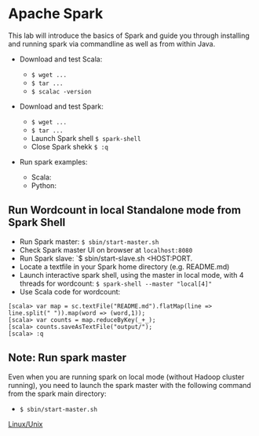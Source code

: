 # Apache Spark
This lab will introduce the basics of Spark and guide you through installing and running spark via commandline as well as from within Java.

* Download and test Scala:
  - `$ wget ...`
  - `$ tar ... `
  - `$ scalac -version`

* Download and test Spark:
  - `$ wget ...`
  - `$ tar ... `
  - Launch Spark shell `$ spark-shell `
  - Close Spark shekk `$ :q `


* Run spark examples:
  - Scala:
  - Python:
  
## Run Wordcount in local Standalone mode from Spark Shell
 * Run Spark master: `$ sbin/start-master.sh`
 * Check Spark master UI on browser at `localhost:8080`
 * Run Spark slave: `$ sbin/start-slave.sh <HOST:PORT.
 * Locate a textfile in your Spark home directory (e.g. README.md)
 * Launch interactive spark shell, using the master in local mode, with 4 threads for wordcount: `$ spark-shell --master "local[4]" `
 * Use Scala code for wordcount: <!--https://www.tutorialkart.com/apache-spark/scala-spark-shell-example/-->

 ```
 [scala> var map = sc.textFile("README.md").flatMap(line => line.split(" ")).map(word => (word,1));
 [scala> var counts = map.reduceByKey(_+_);
 [scala> counts.saveAsTextFile("output/");
 [scala> :q
```


## Note: Run spark master
Even when you are running spark on local mode (without Hadoop cluster running), you need to launch the spark master with the following command from the spark main directory:
  - `$ sbin/start-master.sh`


[Linux/Unix](https://medium.com/@djamaldg/how-to-install-scala-on-macos-5771d55339cb)
<!--MAC OS X
https://www.tutorialkart.com/apache-spark/how-to-install-spark-on-mac-os/-->


